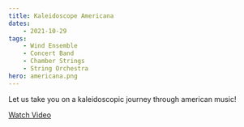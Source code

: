 ```yaml
---
title: Kaleidoscope Americana
dates:
    - 2021-10-29
tags:
    - Wind Ensemble
    - Concert Band
    - Chamber Strings
    - String Orchestra
hero: americana.png
---
```


Let us take you on a kaleidoscopic journey through american music! 

[Watch Video](https://youtu.be/kIobavfE3lI)
